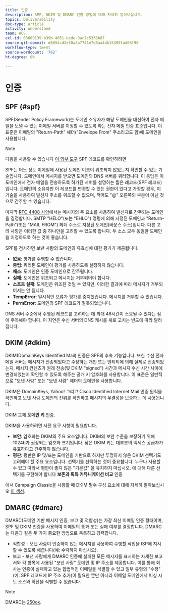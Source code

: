 ```yaml
---
title: 인증
description: SPF, DKIM 및 DMARC 인증 방법에 대해 자세히 알아보십시오.
topics: Deliverability
doc-type: article
activity: understand
team: ACS
exl-id: 03609139-b39b-4051-bcde-9ac7c5358b87
source-git-commit: d6094cd2ef0a8a7741e7d8aa4db15499fad08f90
workflow-type: tm+mt
source-wordcount: '762'
ht-degree: 0%

---
```


# 인증

## SPF {#spf}

SPF(Sender Policy Framework)는 도메인 소유자가 해당 도메인을 대신하여 전자 메일을 보낼 수 있는 이메일 서버를 지정할 수 있도록 하는 전자 메일 인증 표준입니다. 이 표준은 이메일의 &quot;Return-Path&quot; 헤더(&quot;Envelope From&quot; 주소라고도 함)에 도메인을 사용합니다.

>[!NOTE]
>
>다음을 사용할 수 있습니다 [이 외부 도구](https://www.kitterman.com/spf/validate.html) SPF 레코드를 확인하려면

SPF는 어느 정도 이메일에 사용된 도메인 이름이 위조되지 않았는지 확인할 수 있는 기술입니다. 도메인에서 메시지를 받으면 도메인의 DNS 서버를 쿼리합니다. 이 응답은 이 도메인에서 전자 메일을 전송하도록 허가된 서버를 설명하는 짧은 레코드(SPF 레코드)입니다. 도메인의 소유자만 이 레코드를 변경할 수 있는 권한이 있다고 가정할 경우, 이 기술을 사용하여 발신자 주소를 위조할 수 없으며, 적어도 &quot;@&quot; 오른쪽의 부분이 아닌 것으로 간주할 수 있습니다.

마지막 [RFC 4408 사양](https://www.rfc-editor.org/info/rfc4408)에서는 메시지의 두 요소를 사용하여 발신자로 간주되는 도메인을 결정합니다. SMTP &quot;HELO&quot;(또는 &quot;EHLO&quot;) 명령에 의해 지정된 도메인과 &quot;Return-Path&quot;(또는 &quot;MAIL FROM&quot;) 헤더 주소로 지정된 도메인(바운스 주소)입니다. 다른 고려 사항은 이러한 값 중 하나만을 고려할 수 있도록 합니다. 두 소스 모두 동일한 도메인을 지정하도록 하는 것이 좋습니다.

SPF를 검사하면 보낸 사람의 도메인의 유효성에 대한 평가가 제공됩니다.

* **없음**: 평가를 수행할 수 없습니다.
* **중립**: 쿼리된 도메인이 평가를 사용하도록 설정하지 않습니다.
* **패스**: 도메인은 인증 도메인으로 간주됩니다.
* **실패**: 도메인은 위조되고 메시지는 거부되어야 합니다.
* **소프트 실패**: 도메인은 위조된 것일 수 있지만, 이러한 결과에 따라 메시지가 거부되어서는 안 됩니다.
* **TempError**: 일시적인 오류가 평가를 중지했습니다. 메시지를 거부할 수 있습니다.
* **PermError**: 도메인의 SPF 레코드가 잘못되었습니다.

DNS 서버 수준에서 수행된 레코드를 고려하는 데 최대 48시간이 소요될 수 있다는 점에 주목해야 합니다. 이 지연은 수신 서버의 DNS 캐시를 새로 고치는 빈도에 따라 달라집니다.

## DKIM {#dkim}

DKIM(DomainKeys Identified Mail) 인증은 SPF의 후속 기능입니다. 또한 수신 전자 메일 서버는 메시지가 전송되었다고 주장하는 개인 또는 엔티티에 의해 실제로 전송되었는지, 메시지 컨텐츠가 원래 전송(및 DKIM &quot;signed&quot;) 시간과 메시지 수신 시간 사이에 변경되었는지 확인할 수 있도록 해주는 공개 키 암호화를 사용합니다. 이 표준은 일반적으로 &quot;보낸 사람&quot; 또는 &quot;보낸 사람&quot; 헤더의 도메인을 사용합니다.

DKIM은 DomainKeys, Yahoo! 그리고 Cisco Identified Internet Mail 인증 원칙을 확인하고 보낸 사람 도메인의 진위를 확인하고 메시지의 무결성을 보증하는 데 사용됩니다.

DKIM 교체 **도메인 키** 인증.

DKIM을 사용하려면 사전 요구 사항이 필요합니다.

* **보안**: 암호화는 DKIM의 주요 요소입니다. DKIM의 보안 수준을 보장하기 위해 1024b가 권장되는 암호화 크기입니다. 낮은 DKIM 키는 대부분의 액세스 공급자가 유효하다고 간주하지 않습니다.
* **평판**: 평판은 IP 및/또는 도메인을 기반으로 하지만 투명하지 않은 DKIM 선택기도 고려해야 할 주요 요소입니다. 선택기를 선택하는 것이 중요합니다. 누구나 사용할 수 있고 따라서 평판이 좋지 않은 &quot;기본값&quot; 을 유지하지 마십시오. 에 대해 다른 선택기를 구현해야 합니다 **보존과 획득 커뮤니케이션 비교** 인증

에서 Campaign Classic을 사용할 때 DKIM 필수 구성 요소에 대해 자세히 알아보십시오 [이 섹션](/help/additional-resources/acc-technical-recommendations.md#dkim-acc).

## DMARC {#dmarc}

DMARC(도메인 기반 메시지 인증, 보고 및 적합성)는 가장 최신 이메일 인증 형태이며, SPF 및 DKIM 인증을 사용하여 이메일의 통과 또는 실패 여부를 결정합니다. DMARC는 다음과 같은 두 가지 중요한 방법으로 독특하고 강력합니다.

* 적합성 - 보낸 사람이 인증하지 않는 메시지를 사용하여 수행할 작업을 ISP에 지시할 수 있도록 해줍니다(예: 수락하지 마십시오).
* 보고 - 보낸 사람에게 DMARC 인증에 실패한 모든 메시지를 표시하는 자세한 보고서와 각 항목에 사용된 &quot;보낸 사람&quot; 도메인 및 IP 주소를 제공합니다. 이를 통해 회사는 인증이 실패하고 있는 합법적인 이메일을 식별할 수 있고 일부 유형의 &quot;수정&quot;(예: SPF 레코드에 IP 주소 추가)이 필요한 뿐만 아니라 이메일 도메인에서 피싱 시도 소스와 확산을 식별할 수 있습니다.

>[!NOTE]
>
>DMARC는 [250ok](https://250ok.com/).
